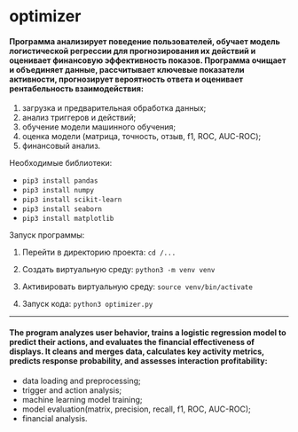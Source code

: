 # optimizer

#### Программа анализирует поведение пользователей, обучает модель логистической регрессии для прогнозирования их действий и оценивает финансовую эффективность показов. Программа очищает и объединяет данные, рассчитывает ключевые показатели активности, прогнозирует вероятность ответа и оценивает рентабельность взаимодействия:

1. загрузка и предварительная обработка данных;
2. анализ триггеров и действий;
3. обучение модели машинного обучения;
4. оценка модели (матрица, точность, отзыв, f1, ROC, AUC-ROC);
5. финансовый анализ.

Необходимые библиотеки:

- `pip3 install pandas`
- `pip3 install numpy`
- `pip3 install scikit-learn`
- `pip3 install seaborn`
- `pip3 install matplotlib`

Запуск программы:

1. Перейти в директорию проекта: `cd /...`
  
2. Создать виртуальную среду: `python3 -m venv venv`
   
4. Активировать виртуальную среду: `source venv/bin/activate`
   
5. Запуск кода: `python3 optimizer.py`



---

#### The program analyzes user behavior, trains a logistic regression model to predict their actions, and evaluates the financial effectiveness of displays. It cleans and merges data, calculates key activity metrics, predicts response probability, and assesses interaction profitability:

- data loading and preprocessing;
- trigger and action analysis;
- machine learning model training;
- model evaluation(matrix, precision, recall, f1, ROC, AUC-ROC);
- financial analysis.
